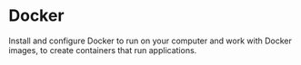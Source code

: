 # Docker
Install and configure Docker to run on your computer and work with Docker images, to create containers that run applications.
